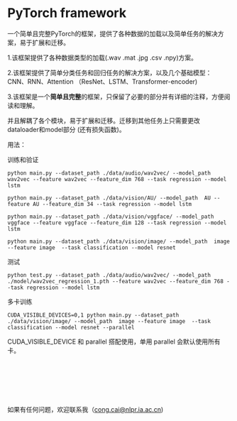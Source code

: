 # PyTorch framework
一个简单且完整PyTorch的框架，提供了各种数据的加载以及简单任务的解决方案，易于扩展和迁移。

1.该框架提供了各种数据类型的加载(.wav .mat .jpg .csv .npy)方案。

2.该框架提供了简单分类任务和回归任务的解决方案，以及几个基础模型：CNN、RNN、Attention （ResNet、LSTM、Transformer-encoder)

3.该框架是一个**简单且完整**的框架，只保留了必要的部分并有详细的注释，方便阅读和理解。

并且解耦了各个模块，易于扩展和迁移。迁移到其他任务上只需要更改dataloader和model部分 (还有损失函数)。

用法：

训练和验证

    python main.py --dataset_path ./data/audio/wav2vec/ --model_path  wav2vec --feature wav2vec --feature_dim 768 --task regression --model lstm
    
    python main.py --dataset_path ./data/vision/AU/ --model_path  AU --feature AU --feature_dim 34 --task regression --model lstm
    
    python main.py --dataset_path ./data/vision/vggface/ --model_path  vggface --feature vggface --feature_dim 128 --task regression --model lstm
    
    python main.py --dataset_path ./data/vision/image/ --model_path  image --feature image  --task classification --model resnet
    
测试

    python test.py --dataset_path ./data/audio/wav2vec/ --model_path  ./model/wav2vec_regression_1.pth --feature wav2vec --feature_dim 768 --task regression --model lstm

多卡训练

    CUDA_VISIBLE_DEVICES=0,1 python main.py --dataset_path ./data/vision/image/ --model_path  image --feature image  --task classification --model resnet --parallel

CUDA\_VISIBLE\_DEVICE 和 parallel 搭配使用，单用 parallel 会默认使用所有卡。

<br/><br/><br/><br/><br/>


如果有任何问题，欢迎联系我（cong.cai@nlpr.ia.ac.cn)
